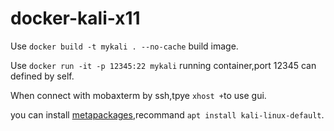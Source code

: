 # docker-kali-x11

Use `docker build -t mykali . --no-cache` build image.

Use `docker run -it -p 12345:22 mykali` running container,port 12345 can defined by self.

When connect with mobaxterm by ssh,tpye `xhost +`to use gui.

you can install [metapackages](https://www.kali.org/docs/general-use/metapackages/),recommand `apt install kali-linux-default`.
